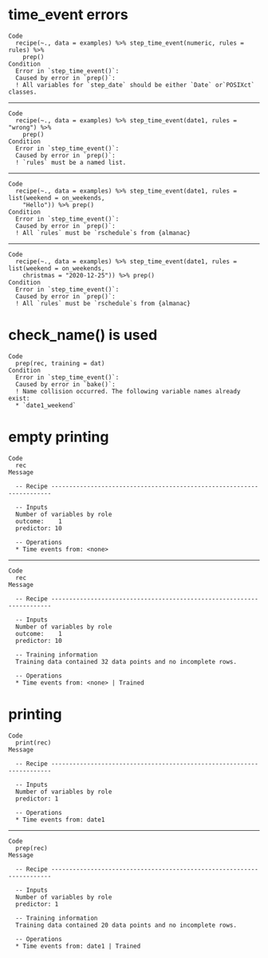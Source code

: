 # time_event errors

    Code
      recipe(~., data = examples) %>% step_time_event(numeric, rules = rules) %>%
        prep()
    Condition
      Error in `step_time_event()`:
      Caused by error in `prep()`:
      ! All variables for `step_date` should be either `Date` or`POSIXct` classes.

---

    Code
      recipe(~., data = examples) %>% step_time_event(date1, rules = "wrong") %>%
        prep()
    Condition
      Error in `step_time_event()`:
      Caused by error in `prep()`:
      ! `rules` must be a named list.

---

    Code
      recipe(~., data = examples) %>% step_time_event(date1, rules = list(weekend = on_weekends,
        "Hello")) %>% prep()
    Condition
      Error in `step_time_event()`:
      Caused by error in `prep()`:
      ! All `rules` must be `rschedule`s from {almanac}

---

    Code
      recipe(~., data = examples) %>% step_time_event(date1, rules = list(weekend = on_weekends,
        christmas = "2020-12-25")) %>% prep()
    Condition
      Error in `step_time_event()`:
      Caused by error in `prep()`:
      ! All `rules` must be `rschedule`s from {almanac}

# check_name() is used

    Code
      prep(rec, training = dat)
    Condition
      Error in `step_time_event()`:
      Caused by error in `bake()`:
      ! Name collision occurred. The following variable names already exist:
      * `date1_weekend`

# empty printing

    Code
      rec
    Message
      
      -- Recipe ----------------------------------------------------------------------
      
      -- Inputs 
      Number of variables by role
      outcome:    1
      predictor: 10
      
      -- Operations 
      * Time events from: <none>

---

    Code
      rec
    Message
      
      -- Recipe ----------------------------------------------------------------------
      
      -- Inputs 
      Number of variables by role
      outcome:    1
      predictor: 10
      
      -- Training information 
      Training data contained 32 data points and no incomplete rows.
      
      -- Operations 
      * Time events from: <none> | Trained

# printing

    Code
      print(rec)
    Message
      
      -- Recipe ----------------------------------------------------------------------
      
      -- Inputs 
      Number of variables by role
      predictor: 1
      
      -- Operations 
      * Time events from: date1

---

    Code
      prep(rec)
    Message
      
      -- Recipe ----------------------------------------------------------------------
      
      -- Inputs 
      Number of variables by role
      predictor: 1
      
      -- Training information 
      Training data contained 20 data points and no incomplete rows.
      
      -- Operations 
      * Time events from: date1 | Trained

